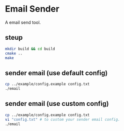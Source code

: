 # Email Sender
A email send tool.

## steup
```bash
mkdir build && cd build
cmake ..
make
```

## sender email (use default config)
```bash
cp ../example/config.example config.txt
./email
```

## sender email (use custom config)
```bash
cp ../example/config.example config.txt
vi "config.txt" # to custom your sender email config.
./email
```
